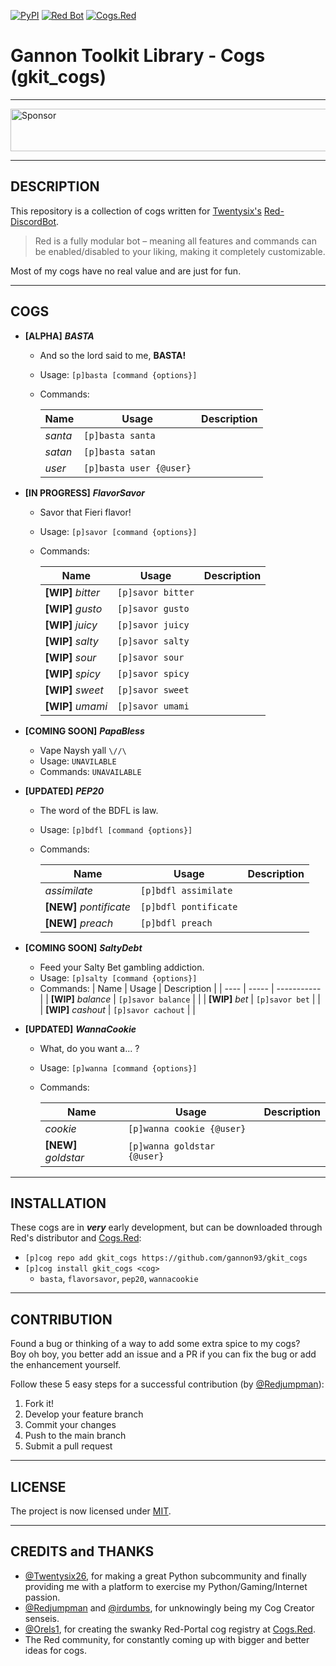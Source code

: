 [![PyPI](https://img.shields.io/badge/Python-3.5-blue.svg)](https://www.python.org/downloads/) 
[![Red Bot](https://img.shields.io/badge/Discord-Red%20Bot-red.svg)](https://github.com/Twentysix26/Red-DiscordBot)
[![Cogs.Red](https://img.shields.io/badge/Cogs.Red-gkit__cogs-red.svg)](https://cogs.red/cogs/gannon93/gkit_cogs/)

# Gannon Toolkit Library - Cogs (gkit_cogs)

---

<a target='_blank' rel='nofollow' href='https://app.codesponsor.io/link/raiq3oRu2yGcVNAnbBGftY8G/gannon93/gkit_cogs'>
  <img alt='Sponsor' width='888' height='68' src='https://app.codesponsor.io/embed/raiq3oRu2yGcVNAnbBGftY8G/gannon93/gkit_cogs.svg' />
</a>

---

## DESCRIPTION

This repository is a collection of cogs written for [Twentysix's](https://github.com/Twentysix26) [Red-DiscordBot](https://github.com/Cog-Creators/Red-DiscordBot).  

> Red is a fully modular bot – meaning all features and commands can be enabled/disabled to your liking, making it completely customizable.

Most of my cogs have no real value and are just for fun.  

---

## COGS

  - **[ALPHA]** _**BASTA**_
    - And so the lord said to me, **BASTA!**
    - Usage: `[p]basta [command {options}]`
    - Commands:

      | Name | Usage | Description |
      | ---- | ----- | ----------- |
      | _santa_ | `[p]basta santa` | |
      | _satan_ | `[p]basta satan` | |
      | _user_ | `[p]basta user {@user}` | |

  - **[IN PROGRESS]** _**FlavorSavor**_
    - Savor that Fieri flavor!
    - Usage: `[p]savor [command {options}]`
    - Commands:

      | Name | Usage | Description |
      | ---- | ----- | ----------- |
      | **[WIP]** _bitter_ | `[p]savor bitter` | |
      | **[WIP]** _gusto_ | `[p]savor gusto` | |
      | **[WIP]** _juicy_ | `[p]savor juicy` | |
      | **[WIP]** _salty_ | `[p]savor salty` | |
      | **[WIP]** _sour_ | `[p]savor sour` | |
      | **[WIP]** _spicy_ | `[p]savor spicy` | |
      | **[WIP]** _sweet_ | `[p]savor sweet` | |
      | **[WIP]** _umami_ | `[p]savor umami` | |

  - **[COMING SOON]** _**PapaBless**_
    - Vape Naysh yall `\//\`
    - Usage: `UNAVILABLE`
    - Commands: `UNAVAILABLE`

  - **[UPDATED]** _**PEP20**_
    - The word of the BDFL is law.
    - Usage: `[p]bdfl [command {options}]`
    - Commands:

      | Name | Usage | Description |
      | ---- | ----- | ----------- |
      | _assimilate_ | `[p]bdfl assimilate` | |
      | **[NEW]** _pontificate_ | `[p]bdfl pontificate` | |
      | **[NEW]** _preach_ | `[p]bdfl preach` | |

  - **[COMING SOON]** _**SaltyDebt**_
    - Feed your Salty Bet gambling addiction.
    - Usage: `[p]salty [command {options}]`
    - Commands:
      | Name | Usage | Description |
      | ---- | ----- | ----------- |
      | **[WIP]** _balance_ | `[p]savor balance` | |
      | **[WIP]** _bet_ | `[p]savor bet` | |
      | **[WIP]** _cashout_ | `[p]savor cachout` | |

  - **[UPDATED]** _**WannaCookie**_
    - What, do you want a... ?
    - Usage: `[p]wanna [command {options}]`
    - Commands:

      | Name | Usage | Description |
      | ---- | ----- | ----------- |
      | _cookie_ | `[p]wanna cookie {@user}` | |
      | **[NEW]** _goldstar_ | `[p]wanna goldstar {@user}` | |

---

## INSTALLATION

These cogs are in _**very**_ early development, but can be downloaded through Red's distributor and [Cogs.Red](https://cogs.red/cogs/gannon93/gkit_cogs/):  

  - `[p]cog repo add gkit_cogs https://github.com/gannon93/gkit_cogs`
  - `[p]cog install gkit_cogs <cog>`
    - `basta`, `flavorsavor`, `pep20`, `wannacookie`

---

## CONTRIBUTION

Found a bug or thinking of a way to add some extra spice to my cogs?  
Boy oh boy, you better add an issue and a PR if you can fix the bug or add the enhancement yourself.  

Follow these 5 easy steps for a successful contribution (by [@Redjumpman](https://github.com/Redjumpman)):

  1. Fork it!
  2. Develop your feature branch
  3. Commit your changes
  4. Push to the main branch
  5. Submit a pull request

---

## LICENSE

The project is now licensed under [MIT](https://github.com/gannon93/gkit_cogs/blob/master/LICENSE).

---

## CREDITS and THANKS

  - [@Twentysix26](https://github.com/Twentysix26), for making a great Python subcommunity and finally providing me with a platform to exercise my Python/Gaming/Internet passion. 
  - [@Redjumpman](https://github.com/Redjumpman) and [@irdumbs](https://github.com/irdumbs), for unknowingly being my Cog Creator senseis. 
  - [@Orels1](https://github.com/orels1), for creating the swanky Red-Portal cog registry at [Cogs.Red](http://cogs.red).
  - The Red community, for constantly coming up with bigger and better ideas for cogs.
